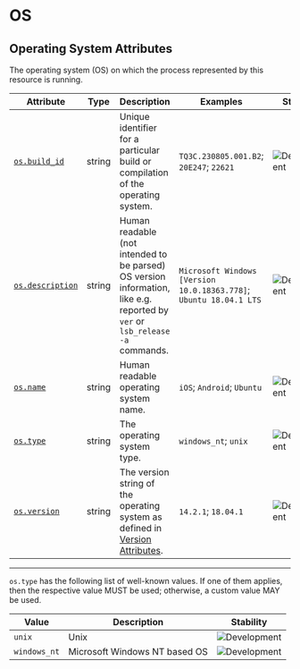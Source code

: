 <!-- NOTE: THIS FILE IS AUTOGENERATED. DO NOT EDIT BY HAND. -->
<!-- see templates/registry/markdown/attribute_namespace.md.j2 -->

# OS

## Operating System Attributes

The operating system (OS) on which the process represented by this resource is running.

| Attribute | Type | Description | Examples | Stability |
|---|---|---|---|---|
| <a id="os-build-id" href="#os-build-id">`os.build_id`</a> | string | Unique identifier for a particular build or compilation of the operating system. | `TQ3C.230805.001.B2`; `20E247`; `22621` | ![Development](https://img.shields.io/badge/-development-blue) |
| <a id="os-description" href="#os-description">`os.description`</a> | string | Human readable (not intended to be parsed) OS version information, like e.g. reported by `ver` or `lsb_release -a` commands. | `Microsoft Windows [Version 10.0.18363.778]`; `Ubuntu 18.04.1 LTS` | ![Development](https://img.shields.io/badge/-development-blue) |
| <a id="os-name" href="#os-name">`os.name`</a> | string | Human readable operating system name. | `iOS`; `Android`; `Ubuntu` | ![Development](https://img.shields.io/badge/-development-blue) |
| <a id="os-type" href="#os-type">`os.type`</a> | string | The operating system type. | `windows_nt`; `unix` | ![Development](https://img.shields.io/badge/-development-blue) |
| <a id="os-version" href="#os-version">`os.version`</a> | string | The version string of the operating system as defined in [Version Attributes](/docs/resource/README.md#version-attributes). | `14.2.1`; `18.04.1` | ![Development](https://img.shields.io/badge/-development-blue) |

---

`os.type` has the following list of well-known values. If one of them applies, then the respective value MUST be used; otherwise, a custom value MAY be used.

| Value  | Description | Stability |
|---|---|---|
| `unix` | Unix | ![Development](https://img.shields.io/badge/-development-blue) |
| `windows_nt` | Microsoft Windows NT based OS | ![Development](https://img.shields.io/badge/-development-blue) |
